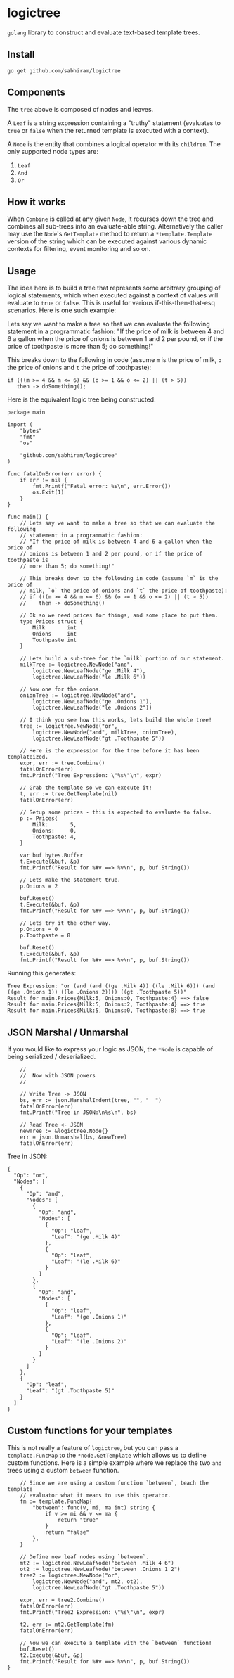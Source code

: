 # logictree

`golang` library to construct and evaluate text-based template trees.

## Install

```
go get github.com/sabhiram/logictree
```

## Components

The `tree` above is composed of nodes and leaves. 

A `Leaf` is a string expression containing a "truthy" statement (evaluates to `true` or `false` when the returned template is executed with a context).

A `Node` is the entity that combines a logical operator with its `children`.  The only supported node types are:
1. `Leaf`
2. `And`
3. `Or`

## How it works

When `Combine` is called at any given `Node`, it recurses down the tree and combines all sub-trees into an evaluate-able string.  Alternatively the caller may use the `Node`'s `GetTemplate` method to return a `*template.Template` version of the string which can be executed against various dynamic contexts for filtering, event monitoring and so on.

## Usage

The idea here is to build a tree that represents some arbitrary grouping of logical statements, which when executed against a context of values will evaluate to `true` or `false`.  This is useful for various if-this-then-that-esq scenarios.  Here is one such example:

Lets say we want to make a tree so that we can evaluate the following statement in a programmatic fashion:
"If the price of milk is between 4 and 6 a gallon when the price of onions is between 1 and 2 per pound, or if the price of toothpaste is more than 5; do something!"

This breaks down to the following in code (assume `m` is the price of milk, `o` the price of onions and `t` the price of toothpaste):

```
if (((m >= 4 && m <= 6) && (o >= 1 && o <= 2) || (t > 5))
   then -> doSomething();
```
    
Here is the equivalent logic tree being constructed:

```
package main

import (
    "bytes"
    "fmt"
    "os"

    "github.com/sabhiram/logictree"
)

func fatalOnError(err error) {
    if err != nil {
        fmt.Printf("Fatal error: %s\n", err.Error())
        os.Exit(1)
    }
}

func main() {
    // Lets say we want to make a tree so that we can evaluate the following
    // statement in a programmatic fashion:
    // "If the price of milk is between 4 and 6 a gallon when the price of
    // onions is between 1 and 2 per pound, or if the price of toothpaste is
    // more than 5; do something!"

    // This breaks down to the following in code (assume `m` is the price of
    // milk, `o` the price of onions and `t` the price of toothpaste):
    // if (((m >= 4 && m <= 6) && (o >= 1 && o <= 2) || (t > 5))
    //    then -> doSomething()

    // Ok so we need prices for things, and some place to put them.
    type Prices struct {
        Milk       int
        Onions     int
        Toothpaste int
    }

    // Lets build a sub-tree for the `milk` portion of our statement.
    milkTree := logictree.NewNode("and",
        logictree.NewLeafNode("ge .Milk 4"),
        logictree.NewLeafNode("le .Milk 6"))

    // Now one for the onions.
    onionTree := logictree.NewNode("and",
        logictree.NewLeafNode("ge .Onions 1"),
        logictree.NewLeafNode("le .Onions 2"))

    // I think you see how this works, lets build the whole tree!
    tree := logictree.NewNode("or",
        logictree.NewNode("and", milkTree, onionTree),
        logictree.NewLeafNode("gt .Toothpaste 5"))

    // Here is the expression for the tree before it has been templateized.
    expr, err := tree.Combine()
    fatalOnError(err)
    fmt.Printf("Tree Expression: \"%s\"\n", expr)

    // Grab the template so we can execute it!
    t, err := tree.GetTemplate(nil)
    fatalOnError(err)

    // Setup some prices - this is expected to evaluate to false.
    p := Prices{
        Milk:       5,
        Onions:     0,
        Toothpaste: 4,
    }

    var buf bytes.Buffer
    t.Execute(&buf, &p)
    fmt.Printf("Result for %#v ==> %v\n", p, buf.String())

    // Lets make the statement true.
    p.Onions = 2

    buf.Reset()
    t.Execute(&buf, &p)
    fmt.Printf("Result for %#v ==> %v\n", p, buf.String())

    // Lets try it the other way.
    p.Onions = 0
    p.Toothpaste = 8

    buf.Reset()
    t.Execute(&buf, &p)
    fmt.Printf("Result for %#v ==> %v\n", p, buf.String())
```

Running this generates:
```
Tree Expression: "or (and (and ((ge .Milk 4)) ((le .Milk 6))) (and ((ge .Onions 1)) ((le .Onions 2)))) ((gt .Toothpaste 5))"
Result for main.Prices{Milk:5, Onions:0, Toothpaste:4} ==> false
Result for main.Prices{Milk:5, Onions:2, Toothpaste:4} ==> true
Result for main.Prices{Milk:5, Onions:0, Toothpaste:8} ==> true
```

## JSON Marshal / Unmarshal

If you would like to express your logic as JSON, the `*Node` is capable of being serialized / deserialized.

```
    //
    //  Now with JSON powers
    //

    // Write Tree -> JSON
    bs, err := json.MarshalIndent(tree, "", "  ")
    fatalOnError(err)
    fmt.Printf("Tree in JSON:\n%s\n", bs)

    // Read Tree <- JSON
    newTree := &logictree.Node{}
    err = json.Unmarshal(bs, &newTree)
    fatalOnError(err)
```

Tree in JSON:

```
{
  "Op": "or",
  "Nodes": [
    {
      "Op": "and",
      "Nodes": [
        {
          "Op": "and",
          "Nodes": [
            {
              "Op": "leaf",
              "Leaf": "(ge .Milk 4)"
            },
            {
              "Op": "leaf",
              "Leaf": "(le .Milk 6)"
            }
          ]
        },
        {
          "Op": "and",
          "Nodes": [
            {
              "Op": "leaf",
              "Leaf": "(ge .Onions 1)"
            },
            {
              "Op": "leaf",
              "Leaf": "(le .Onions 2)"
            }
          ]
        }
      ]
    },
    {
      "Op": "leaf",
      "Leaf": "(gt .Toothpaste 5)"
    }
  ]
}
```

## Custom functions for your templates

This is not really a feature of `logictree`, but you can pass a `template.FuncMap` to the `*node.GetTemplate` which allows us to define custom functions.  Here is a simple example where we replace the two `and` trees using a custom `between` function.

```
    // Since we are using a custom function `between`, teach the template
    // evaluator what it means to use this operator.
    fm := template.FuncMap{
        "between": func(v, mi, ma int) string {
            if v >= mi && v <= ma {
                return "true"
            }
            return "false"
        },
    }

    // Define new leaf nodes using `between`.
    mt2 := logictree.NewLeafNode("between .Milk 4 6")
    ot2 := logictree.NewLeafNode("between .Onions 1 2")
    tree2 := logictree.NewNode("or",
        logictree.NewNode("and", mt2, ot2),
        logictree.NewLeafNode("gt .Toothpaste 5"))

    expr, err = tree2.Combine()
    fatalOnError(err)
    fmt.Printf("Tree2 Expression: \"%s\"\n", expr)

    t2, err := mt2.GetTemplate(fm)
    fatalOnError(err)

    // Now we can execute a template with the `between` function!
    buf.Reset()
    t2.Execute(&buf, &p)
    fmt.Printf("Result for %#v ==> %v\n", p, buf.String())
}
```
